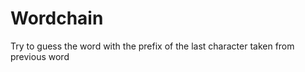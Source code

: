 Wordchain
=========

Try to guess the word with the prefix of the last character taken from previous word